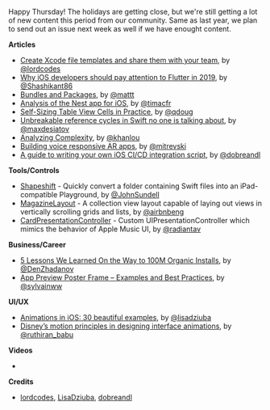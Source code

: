 Happy Thursday! The holidays are getting close, but we're still getting a lot of new content this period from our community. Same as last year, we plan to send out an issue next week as well if we have enought content. 

**Articles**

* [Create Xcode file templates and share them with your team](https://www.lordcodes.com/posts/create-xcode-file-templates), by [@lordcodes](https://twitter.com/lordcodes)
* [Why iOS developers should pay attention to Flutter in 2019](https://flawlessapp.io/blog/why-ios-developers-should-pay-attention-to-flutter-in-2019/), by [@Shashikant86](https://twitter.com/Shashikant86)
* [Bundles and Packages](https://nshipster.com/bundles-and-packages/), by [@mattt](https://twitter.com/mattt)
* [Analysis of the Nest app for iOS](https://blog.timac.org/2018/1211-analysis-of-the-nest-app-for-ios/), by [@timacfr](https://twitter.com/timacfr)
* [Self-Sizing Table View Cells in Practice](https://pspdfkit.com/blog/2018/self-sizing-table-view-cells/), by [@qdoug](https://twitter.com/qdoug)
* [Unbreakable reference cycles in Swift no one is talking about](https://desiatov.com/swift-reference-cycles/), by [@maxdesiatov](https://twitter.com/maxdesiatov)
* [Analyzing Complexity](http://khanlou.com/2018/12/analyzing-complexity/), by [@khanlou](http://www.twitter.com/khanlou)
* [Building voice responsive AR apps](https://martinmitrevski.com/2018/12/16/building-voice-responsive-ar-apps/), by [@mitrevski](https://twitter.com/mitrevski)
* [A guide to writing your own iOS CI/CD integration script](https://medium.com/appssemble/a-guide-to-writing-your-own-ios-ci-cd-integration-script-186be1b99575), by [@dobreandl](https://twitter.com/dobreandl)

**Tools/Controls**

* [Shapeshift](https://github.com/JohnSundell/Shapeshift) - Quickly convert a folder containing Swift files into an iPad-compatible Playground, by [@JohnSundell](https://twitter.com/JohnSundell)
* [MagazineLayout](https://github.com/airbnb/MagazineLayout) - A collection view layout capable of laying out views in vertically scrolling grids and lists, by [@airbnbeng](https://twitter.com/airbnbeng)
* [CardPresentationController](https://github.com/radianttap/CardPresentationController) - Custom UIPresentationController which mimics the behavior of Apple Music UI, by [@radiantav](https://twitter.com/radiantav)

**Business/Career**

* [5 Lessons We Learned On the Way to 100M Organic Installs](https://denzhadanov.com/5-lessons-we-learned-on-the-way-to-100m-organic-installs-a2562e801a82), by [@DenZhadanov](https://twitter.com/DenZhadanov)
* [App Preview Poster Frame – Examples and Best Practices](https://www.apptamin.com/blog/app-previews-poster-frames/), by [@sylvainww](https://twitter.com/sylvainww)

**UI/UX**

* [Animations in iOS: 30 beautiful examples](https://medium.com/flawless-app-stories/animations-in-ios-30-beautiful-examples-80cb2663c559), by [@lisadziuba](https://twitter.com/LisaDziuba)
* [Disney’s motion principles in designing interface animations](https://uxplanet.org/disneys-motion-principles-in-designing-interface-animations-9ac7707a2b43), by [@ruthiran_babu](https://twitter.com/ruthiran_babu)

**Videos**

* 

**Credits**

* [lordcodes](https://github.com/lordcodes), [LisaDziuba](https://github.com/lisadziuba), [dobreandl](https://github.com/dobreandl)
